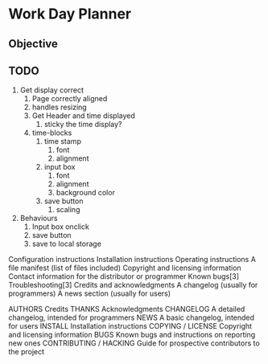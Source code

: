 # Work Day Planner

## Objective 


## 


## TODO
1. Get display correct
    1. Page correctly aligned
    1. handles resizing
    1. Get Header and time displayed
        1. sticky the time display?
    1. time-blocks 
        1. time stamp 
            1. font
            1. alignment
        1. input box
            1. font
            1. alignment
            1. background color
        1. save button
            1. scaling
1. Behaviours
    1. Input box onclick  
    1. save button
    1. save to local storage




Configuration instructions
Installation instructions
Operating instructions
A file manifest (list of files included)
Copyright and licensing information
Contact information for the distributor or programmer
Known bugs[3]
Troubleshooting[3]
Credits and acknowledgments
A changelog (usually for programmers)
A news section (usually for users)


AUTHORS	Credits
THANKS	Acknowledgments
CHANGELOG	A detailed changelog, intended for programmers
NEWS	A basic changelog, intended for users
INSTALL	Installation instructions
COPYING / LICENSE	Copyright and licensing information
BUGS	Known bugs and instructions on reporting new ones
CONTRIBUTING / HACKING	Guide for prospective contributors to the project